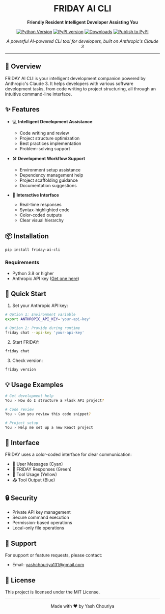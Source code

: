 <div align="center">

# FRIDAY AI CLI

**Friendly Resident Intelligent Developer Assisting You**

[![Python Version](https://img.shields.io/badge/python-3.8%2B-blue.svg)](https://www.python.org/downloads/)
[![PyPI version](https://badge.fury.io/py/friday-ai-cli.svg)](https://badge.fury.io/py/friday-ai-cli)
[![Downloads](https://pepy.tech/badge/friday-ai-cli)](https://pepy.tech/project/friday-ai-cli)
[![Publish to PyPI](https://github.com/yashChouriya/friday-ai-cli/actions/workflows/publish.yml/badge.svg)](https://github.com/yashChouriya/friday-ai-cli/actions/workflows/publish.yml)

*A powerful AI-powered CLI tool for developers, built on Anthropic's Claude 3*

</div>

---

## 🚀 Overview

FRIDAY AI CLI is your intelligent development companion powered by Anthropic's Claude 3. It helps developers with various software development tasks, from code writing to project structuring, all through an intuitive command-line interface.

## ✨ Features

- 💻 **Intelligent Development Assistance**
  - Code writing and review
  - Project structure optimization
  - Best practices implementation
  - Problem-solving support

- 🛠️ **Development Workflow Support**
  - Environment setup assistance
  - Dependency management help
  - Project scaffolding guidance
  - Documentation suggestions

- 👾 **Interactive Interface**
  - Real-time responses
  - Syntax-highlighted code
  - Color-coded outputs
  - Clear visual hierarchy

## 📦 Installation

```bash
pip install friday-ai-cli
```

### Requirements
- Python 3.8 or higher
- Anthropic API key ([Get one here](https://www.anthropic.com/))

## 🎯 Quick Start

1. Set your Anthropic API key:
```bash
# Option 1: Environment variable
export ANTHROPIC_API_KEY='your-api-key'

# Option 2: Provide during runtime
friday chat --api-key 'your-api-key'
```

2. Start FRIDAY:
```bash
friday chat
```

3. Check version:
```bash
friday version
```

## 💡 Usage Examples

```bash
# Get development help
You › How do I structure a Flask API project?

# Code review
You › Can you review this code snippet?

# Project setup
You › Help me set up a new React project
```

## 🎨 Interface

FRIDAY uses a color-coded interface for clear communication:

- 👤 User Messages (Cyan)
- 🤖 FRIDAY Responses (Green)
- 🔧 Tool Usage (Yellow)
- 📤 Tool Output (Blue)

## 🔒 Security

- Private API key management
- Secure command execution
- Permission-based operations
- Local-only file operations

## 🤝 Support

For support or feature requests, please contact:
- Email: [yashchouriya131@gmail.com](mailto:yashchouriya131@gmail.com)

## 📄 License

This project is licensed under the MIT License.

---

<div align="center">

Made with ❤️ by Yash Chouriya

</div>
